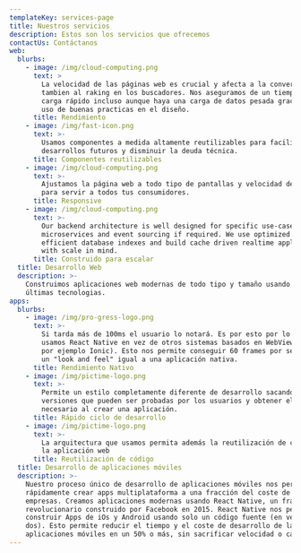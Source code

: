 ```yaml
---
templateKey: services-page
title: Nuestros servicios
description: Estos son los servicios que ofrecemos
contactUs: Contáctanos
web:
  blurbs:
    - image: /img/cloud-computing.png
      text: >
        La velocidad de las páginas web es crucial y afecta a la conversión y
        tambien al raking en los buscadores. Nos aseguramos de un tiempo de
        carga rápido incluso aunque haya una carga de datos pesada gracias al
        uso de buenas practicas en el diseño.
      title: Rendimiento
    - image: /img/fast-icon.png
      text: >-
        Usamos componentes a medida altamente reutilizables para facilitar
        desarrollos futuros y disminuir la deuda técnica.
      title: Componentes reutilizables
    - image: /img/cloud-computing.png
      text: >-
        Ajustamos la página web a todo tipo de pantallas y velocidad de internet
        para servir a todos tus consumidores.
      title: Responsive
    - image: /img/cloud-computing.png
      text: >-
        Our backend architecture is well designed for specific use-cases, with
        microservices and event sourcing if required. We use optimized queries,
        efficient database indexes and build cache driven realtime applications
        with scale in mind.
      title: Construido para escalar
  title: Desarrollo Web
  description: >-
    Construimos aplicaciones web modernas de todo tipo y tamaño usando las
    últimas tecnologias.
apps:
  blurbs:
    - image: /img/pro-gress-logo.png
      text: >-
        Si tarda más de 100ms el usuario lo notará. Es por esto por lo que
        usamos React Native en vez de otros sistemas basados en WebView (Como
        por ejemplo Ionic). Esto nos permite conseguir 60 frames por segundo y
        un "look and feel" igual a una aplicación nativa.
      title: Rendimiento Nativo
    - image: /img/pictime-logo.png
      text: >-
        Permite un estilo completamente diferente de desarrollo sacando
        versiones que pueden ser probadas por los usuarios y obtener el feedback
        necesario al crear una aplicación.
      title: Rápido ciclo de desarrollo
    - image: /img/pictime-logo.png
      text: >-
        La arquitectura que usamos permita además la reutilización de código con
        la aplicación web
      title: Reutilización de código
  title: Desarrollo de aplicaciones móviles
  description: >-
    Nuestro proceso único de desarrollo de aplicaciones móviles nos permite
    rápidamente crear apps multiplataforma a una fracción del coste de otras
    empresas. Creamos aplicaciones modernas usando React Native, un framework
    revolucionario construido por Facebook en 2015. React Native nos permite
    construir Apps de iOs y Android usando solo un código fuente (en vez de
    dos). Esto permite reducir el tiempo y el coste de desarrollo de las
    aplicaciones móviles en un 50% o más, sin sacrificar velocidad o calidad.
---
```


